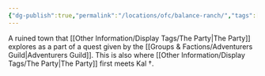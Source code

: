 ```yaml
---
{"dg-publish":true,"permalink":"/locations/ofc/balance-ranch/","tags":["Discovered"],"updated":"2025-03-01T21:15:48.945+00:00"}
---
```


A ruined town that [[Other Information/Display Tags/The Party\|The Party]] explores as a part of a quest given by the [[Groups & Factions/Adventurers Guild\|Adventurers Guild]]. This is also where [[Other Information/Display Tags/The Party\|The Party]] first meets Kal †. 